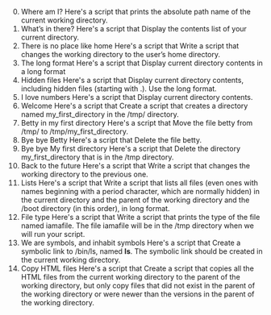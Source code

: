 0. Where am I?
Here's a script that prints the absolute path name of the current working directory.
1. What’s in there?
Here's a script that Display the contents list of your current directory.
2. There is no place like home
Here's a script that  Write a script that changes the working directory to the user’s home directory.
3. The long format
Here's a script that  Display current directory contents in a long format
4. Hidden files
Here's a script that  Display current directory contents, including hidden files (starting with .). Use the long format.
5. I love numbers
Here's a script that  Display current directory contents.
6. Welcome
Here's a script that  Create a script that creates a directory named my_first_directory in the /tmp/ directory.
7. Betty in my first directory
Here's a script that  Move the file betty from /tmp/ to /tmp/my_first_directory.
8. Bye bye Betty
Here's a script that  Delete the file betty.
9. Bye bye My first directory
Here's a script that  Delete the directory my_first_directory that is in the /tmp directory.
10. Back to the future
Here's a script that  Write a script that changes the working directory to the previous one.
11. Lists
Here's a script that  Write a script that lists all files (even ones with names beginning with a period character, which are normally hidden) in the current directory and the parent of the working directory and the /boot directory (in this order), in long format.
12. File type
Here's a script that  Write a script that prints the type of the file named iamafile. The file iamafile will be in the /tmp directory when we will run your script.
13. We are symbols, and inhabit symbols
Here's a script that  Create a symbolic link to /bin/ls, named __ls__. The symbolic link should be created in the current working directory.
14. Copy HTML files
Here's a script that Create a script that copies all the HTML files from the current working directory to the parent of the working directory, but only copy files that did not exist in the parent of the working directory or were newer than the versions in the parent of the working directory.
